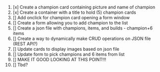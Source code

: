 1. [x] Create a champion card containing picture and name of champion
2. [x] Create a container with a title to hold (5) champion cards
3. [] Add onclick for champion card opening a form window
4. [] Create a form allowing you to add champion to the list
5. [] Create a json file with champions, items, and builds - champion+6 items
6. [] Create a way to dynamically make CRUD operations on JSON file (REST API?)
7. [] Update cards to display images based on json file
8. [] Update form to pick champions and 6 items from list
9. [] MAKE IT GOOD LOOKING AT THIS POINT!!!
10. [] Tbd?
